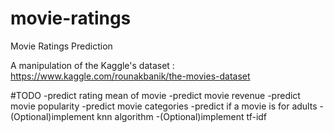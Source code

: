 # movie-ratings
Movie Ratings Prediction

A manipulation of the Kaggle's dataset : https://www.kaggle.com/rounakbanik/the-movies-dataset

#TODO
-predict rating mean of movie
-predict movie revenue
-predict movie popularity
-predict movie categories
-predict if a movie is for adults
-(Optional)implement knn algorithm
-(Optional)implement tf-idf